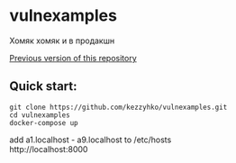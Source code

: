 # vulnexamples
Хомяк хомяк и в продакшн

[Previous version of this repository](https://github.com/Bogotolec/vulnexamples)


## Quick start:
````
git clone https://github.com/kezzyhko/vulnexamples.git
cd vulnexamples
docker-compose up
````
add a1.localhost - a9.localhost to /etc/hosts  
http://localhost:8000
